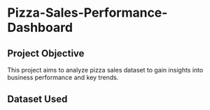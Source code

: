 # Pizza-Sales-Performance-Dashboard
## Project Objective
This project aims to analyze pizza sales dataset to gain insights into business performance and key trends.
## Dataset Used
